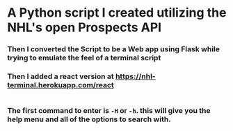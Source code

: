 # A Python script I created utilizing the NHL's open Prospects API

### Then I converted the Script to be a Web app using Flask while trying to emulate the feel of a terminal script

### Then I added a react version at https://nhl-terminal.herokuapp.com/react 

#

### The first command to enter is `-H` or `-h`. this will give you the help menu and all of the options to search with.
